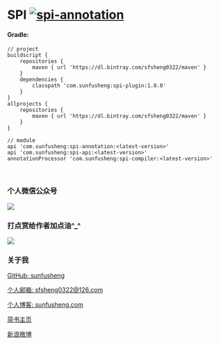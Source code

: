 # SPI [ ![spi-annotation](https://api.bintray.com/packages/sfsheng0322/maven/spi-annotation/images/download.svg?version=1.0.0) ](https://bintray.com/sfsheng0322/maven/spi-annotation/1.0.0/link)

#### Gradle:

    // project
    buildscript {
        repositories {
            maven { url 'https://dl.bintray.com/sfsheng0322/maven' }
        }
        dependencies {
            classpath 'com.sunfusheng:spi-plugin:1.0.0'
        }
    }
    allprojects {
        repositories {
            maven { url 'https://dl.bintray.com/sfsheng0322/maven' }
        }
    }

    // module
    api 'com.sunfusheng:spi-annotation:<latest-version>'
    api 'com.sunfusheng:spi-api:<latest-version>'
    annotationProcessor 'com.sunfusheng:spi-compiler:<latest-version>'

<br/>

### 个人微信公众号

<img src="http://ourvm0t8d.bkt.clouddn.com/wx_gongzhonghao.png">

<br/>

### 打点赏给作者加点油^_^

<img src="http://ourvm0t8d.bkt.clouddn.com/wx_shoukuanma.png" >

<br/>

### 关于我

[GitHub: sunfusheng](https://github.com/sunfusheng)

[个人邮箱: sfsheng0322@126.com](https://mail.126.com/)

[个人博客: sunfusheng.com](http://sunfusheng.com/)

[简书主页](http://www.jianshu.com/users/88509e7e2ed1/latest_articles)

[新浪微博](http://weibo.com/u/3852192525)